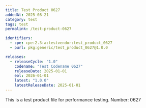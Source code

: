 ```yaml
---
title: Test Product 0627
addedAt: 2025-08-21
category: test
tags: test
permalink: /test-product-0627

identifiers:
  - cpe: cpe:2.3:a:testvendor:test_product_0627
  - purl: pkg:generic/test_product_0627@1.0.0

releases:
  - releaseCycle: "1.0"
    codename: "Test Codename 0627"
    releaseDate: 2025-01-01
    eol: 2026-01-01
    latest: "1.0.0"
    latestReleaseDate: 2025-01-01
---
```


This is a test product file for performance testing. Number: 0627
